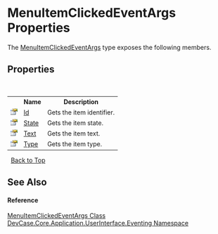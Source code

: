 # MenuItemClickedEventArgs Properties
 

The <a href="T_DevCase_Core_Application_UserInterface_Eventing_MenuItemClickedEventArgs">MenuItemClickedEventArgs</a> type exposes the following members.


## Properties
&nbsp;<table><tr><th></th><th>Name</th><th>Description</th></tr><tr><td>![Public property](media/pubproperty.gif "Public property")</td><td><a href="P_DevCase_Core_Application_UserInterface_Eventing_MenuItemClickedEventArgs_Id">Id</a></td><td>
Gets the item identifier.</td></tr><tr><td>![Public property](media/pubproperty.gif "Public property")</td><td><a href="P_DevCase_Core_Application_UserInterface_Eventing_MenuItemClickedEventArgs_State">State</a></td><td>
Gets the item state.</td></tr><tr><td>![Public property](media/pubproperty.gif "Public property")</td><td><a href="P_DevCase_Core_Application_UserInterface_Eventing_MenuItemClickedEventArgs_Text">Text</a></td><td>
Gets the item text.</td></tr><tr><td>![Public property](media/pubproperty.gif "Public property")</td><td><a href="P_DevCase_Core_Application_UserInterface_Eventing_MenuItemClickedEventArgs_Type">Type</a></td><td>
Gets the item type.</td></tr></table>&nbsp;
<a href="#menuitemclickedeventargs-properties">Back to Top</a>

## See Also


#### Reference
<a href="T_DevCase_Core_Application_UserInterface_Eventing_MenuItemClickedEventArgs">MenuItemClickedEventArgs Class</a><br /><a href="N_DevCase_Core_Application_UserInterface_Eventing">DevCase.Core.Application.UserInterface.Eventing Namespace</a><br />